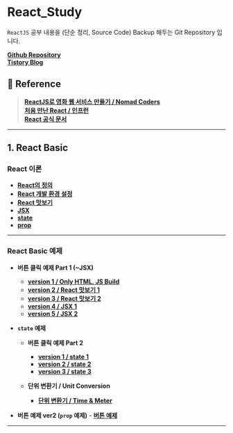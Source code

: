 # React_Study

`ReactJS` 공부 내용을 (단순 정리, Source Code) Backup 해두는 Git Repository 입니다. <br/>

**[Github Repository](https://github.com/Rayched/React_Study)** <br/>
**[Tistory Blog](https://rclogstorage.tistory.com/)**

## 📔 Reference

> **[ReactJS로 영화 웹 서비스 만들기 / Nomad Coders](https://nomadcoders.co/react-for-beginners/lobby)** <br/>
> **[처음 만난 React / 인프런](https://inf.run/YehVc)** <br/>
> **[React 공식 문서](https://ko.legacy.reactjs.org/docs/getting-started.html)** <br/>

---
## 1. React Basic

### React 이론

- **[React의 정의](/React_Theory/React_정의.md)**
- **[React 개발 환경 설정](/React_Theory/React_개발_환경_설정.md)**
- **[React 맛보기]()**
- **[JSX](/React_Theory/React_JSX.md)**
- **[state](/React_Theory/React_State.md)**
- **[prop](/React_Theory/React_props.md)**

---

### React Basic 예제

- **버튼 클릭 예제 Part 1 (~JSX)**
    - **[version 1 / Only HTML, JS Build]()**
    - **[version 2 / React 맛보기 1]()**
    - **[version 3 / React 맛보기 2]()**
    - **[version 4 / JSX 1]()**
    - **[version 5 / JSX 2]()**

- **`state` 예제**
    - **버튼 클릭 예제 Part 2**
        - **[version 1 / state 1]()**
        - **[version 2 / state 2]()**
        - **[version 3 / state 3](/Exam/state/ButtonClick/exam3.html)**

    - **단위 변환기 / Unit Conversion**
        - **[단위 변환기 / Time & Meter](/Exam/state/UnitConversion.html)**

- **버튼 예제 ver2 (`prop` 예제)**
        - **[버튼 예제](/Exam/prop/propExam.html)**

---